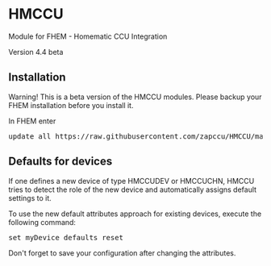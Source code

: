 # HMCCU
Module for FHEM - Homematic CCU Integration

Version 4.4 beta

<h2>Installation</h2>
Warning! This is a beta version of the HMCCU modules. Please backup your FHEM installation before you install it.

In FHEM enter
<pre>update all https://raw.githubusercontent.com/zapccu/HMCCU/master/controls_HMCCU.txt</pre>

<h2>Defaults for devices</h2>
If one defines a new device of type HMCCUDEV or HMCCUCHN, HMCCU tries to detect the role of the new device and automatically assigns default settings to it.

To use the new default attributes approach for existing devices, execute the following command:

<pre>set myDevice defaults reset</pre>

Don't forget to save your configuration after changing the attributes.
